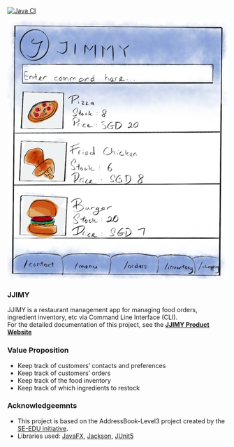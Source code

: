 [![Java CI](https://github.com/AY2021S2-CS2103T-W15-3/tp/actions/workflows/gradle.yml/badge.svg)](https://github.com/AY2021S2-CS2103T-W15-3/tp/actions/workflows/gradle.yml)

![Ui](docs/images/Ui.png)

### JJIMY
JJIMY is a restaurant management app for managing food orders, ingredient inventory, etc via Command Line Interface (CLI). <br/> 
For the detailed documentation of this project, see the **[JJIMY Product Website](https://ay2021s2-cs2103t-w15-3.github.io/tp/)**

### Value Proposition
- Keep track of customers’ contacts and preferences
- Keep track of customers’ orders
- Keep track of the food inventory
- Keep track of which ingredients to restock


### Acknowledgeemnts
* This project is based on the AddressBook-Level3 project created by the [SE-EDU initiative](https://se-education.org).
* Libraries used: [JavaFX](https://openjfx.io/), [Jackson](https://github.com/FasterXML/jackson), [JUnit5](https://github.com/junit-team/junit5)
